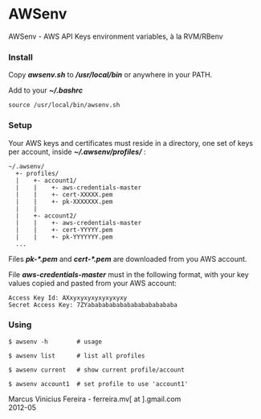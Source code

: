 AWSenv
======

AWSenv - AWS API Keys environment variables, à la RVM/RBenv


### Install

Copy _**awsenv.sh**_ to _**/usr/local/bin**_ or anywhere in your PATH.

Add to your _**~/.bashrc**_

    source /usr/local/bin/awsenv.sh


### Setup

Your AWS keys and certificates must reside in a directory, one
set of keys per account, inside _**~/.awsenv/profiles/**_ :

    ~/.awsenv/
      +- profiles/
      |    +- account1/
      |    |    +- aws-credentials-master
      |    |    +- cert-XXXXX.pem
      |    |    +- pk-XXXXXXX.pem
      |    |
      |    +- account2/
      |    |    +- aws-credentials-master
      |    |    +- cert-YYYYY.pem
      |    |    +- pk-YYYYYYY.pem
      ...

Files _**pk-*.pem**_ and _**cert-*.pem**_ are downloaded from you AWS
account.

File _**aws-credentials-master**_ must in the following format,
with your key values copied and pasted from your AWS account:


    Access Key Id: AXxyxyxyxyxyxyxyxy
    Secret Access Key: 7ZYababababababababababababa


### Using

    $ awsenv -h        # usage

    $ awsenv list      # list all profiles

    $ awsenv current   # show current profile/account

    $ awsenv account1  # set profile to use 'account1'


Marcus Vinicius Fereira      -      ferreira.mv[ at ].gmail.com  
2012-05


